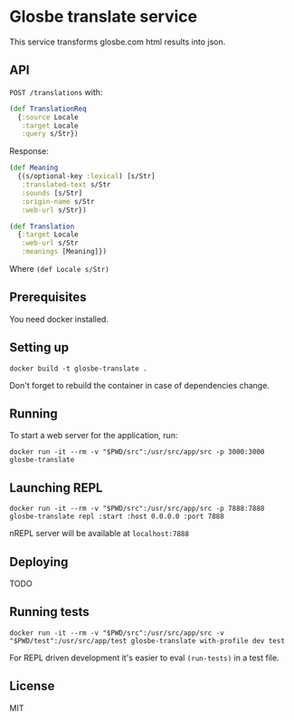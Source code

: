 # Glosbe translate service

This service transforms glosbe.com html results into json.

## API

`POST /translations` with:
```clojure
(def TranslationReq
  {:source Locale
   :target Locale
   :query s/Str})
```

Response:
```clojure
(def Meaning
  {(s/optional-key :lexical) [s/Str]
   :translated-text s/Str
   :sounds [s/Str]
   :origin-name s/Str
   :web-url s/Str})

(def Translation
  {:target Locale
   :web-url s/Str
   :meanings [Meaning]})
```

Where `(def Locale s/Str)`

## Prerequisites

You need docker installed.

## Setting up

```
docker build -t glosbe-translate .
```

Don't forget to rebuild the container in case of dependencies change.

## Running

To start a web server for the application, run:

```
docker run -it --rm -v "$PWD/src":/usr/src/app/src -p 3000:3000 glosbe-translate
```

## Launching REPL

```
docker run -it --rm -v "$PWD/src":/usr/src/app/src -p 7888:7888 glosbe-translate repl :start :host 0.0.0.0 :port 7888
```
nREPL server will be available at `localhost:7888`

## Deploying

TODO

## Running tests

```
docker run -it --rm -v "$PWD/src":/usr/src/app/src -v "$PWD/test":/usr/src/app/test glosbe-translate with-profile dev test
```

For REPL driven development it's easier to eval `(run-tests)` in a test file.

## License

MIT
